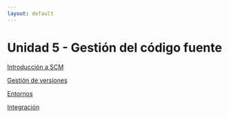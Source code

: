 ```yaml
---
layout: default
---
```


# Unidad 5 - Gestión del código fuente

[Introducción a SCM](./scm-intro)

[Gestión de versiones](./gestion-de-versiones)

[Entornos](./entornos)

[Integración](./integracion)
